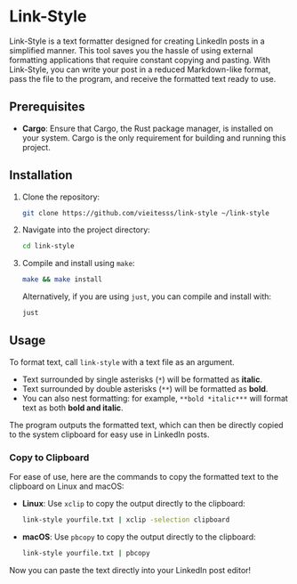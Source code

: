 # Link-Style

Link-Style is a text formatter designed for creating LinkedIn posts in a simplified manner. This tool saves you the hassle of using external formatting applications that require constant copying and pasting. With Link-Style, you can write your post in a reduced Markdown-like format, pass the file to the program, and receive the formatted text ready to use.

## Prerequisites

- **Cargo**: Ensure that Cargo, the Rust package manager, is installed on your system. Cargo is the only requirement for building and running this project.

## Installation

1. Clone the repository:
   ```bash
   git clone https://github.com/vieitesss/link-style ~/link-style
   ```
2. Navigate into the project directory:
   ```bash
   cd link-style
   ```
3. Compile and install using `make`:
   ```bash
   make && make install
   ```
   Alternatively, if you are using `just`, you can compile and install with:
   ```bash
   just
   ```

## Usage

To format text, call `link-style` with a text file as an argument. 

- Text surrounded by single asterisks (`*`) will be formatted as **italic**.
- Text surrounded by double asterisks (`**`) will be formatted as **bold**.
- You can also nest formatting: for example, `**bold *italic***` will format text as both **bold and italic**.

The program outputs the formatted text, which can then be directly copied to the system clipboard for easy use in LinkedIn posts.

### Copy to Clipboard

For ease of use, here are the commands to copy the formatted text to the clipboard on Linux and macOS:

- **Linux**: Use `xclip` to copy the output directly to the clipboard:
  ```bash
  link-style yourfile.txt | xclip -selection clipboard
  ```

- **macOS**: Use `pbcopy` to copy the output directly to the clipboard:
  ```bash
  link-style yourfile.txt | pbcopy
  ```

Now you can paste the text directly into your LinkedIn post editor!
